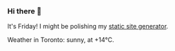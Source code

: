 ### Hi there :wave:

It's Friday! I might be polishing my [static site generator](https://github.com/bewuethr/pandoc-bash-blog).

Weather in Toronto: sunny, at +14°C.
